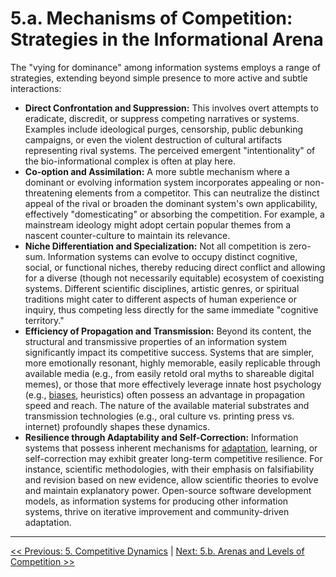 # **5.a. Mechanisms of Competition: Strategies in the Informational Arena**

The "vying for dominance" among information systems employs a range of strategies, extending beyond simple presence to more active and subtle interactions:

-   **Direct Confrontation and Suppression:** This involves overt attempts to eradicate, discredit, or suppress competing narratives or systems. Examples include ideological purges, censorship, public debunking campaigns, or even the violent destruction of cultural artifacts representing rival systems. The perceived emergent "intentionality" of the bio-informational complex is often at play here.
-   **Co-option and Assimilation:** A more subtle mechanism where a dominant or evolving information system incorporates appealing or non-threatening elements from a competitor. This can neutralize the distinct appeal of the rival or broaden the dominant system's own applicability, effectively "domesticating" or absorbing the competition. For example, a mainstream ideology might adopt certain popular themes from a nascent counter-culture to maintain its relevance.
-   **Niche Differentiation and Specialization:** Not all competition is zero-sum. Information systems can evolve to occupy distinct cognitive, social, or functional niches, thereby reducing direct conflict and allowing for a diverse (though not necessarily equitable) ecosystem of coexisting systems. Different scientific disciplines, artistic genres, or spiritual traditions might cater to different aspects of human experience or inquiry, thus competing less directly for the same immediate "cognitive territory."
-   **Efficiency of Propagation and Transmission:** Beyond its content, the structural and transmissive properties of an information system significantly impact its competitive success. Systems that are simpler, more emotionally resonant, highly memorable, easily replicable through available media (e.g., from easily retold oral myths to shareable digital memes), or those that more effectively leverage innate host psychology (e.g., [biases](glossary.md#cognitive-biases), heuristics) often possess an advantage in propagation speed and reach. The nature of the available material substrates and transmission technologies (e.g., oral culture vs. printing press vs. internet) profoundly shapes these dynamics.
-   **Resilience through Adaptability and Self-Correction:** Information systems that possess inherent mechanisms for [adaptation](glossary.md#adaptation), learning, or self-correction may exhibit greater long-term competitive resilience. For instance, scientific methodologies, with their emphasis on falsifiability and revision based on new evidence, allow scientific theories to evolve and maintain explanatory power. Open-source software development models, as information systems for producing other information systems, thrive on iterative improvement and community-driven adaptation.

---

[<< Previous: 5. Competitive Dynamics](5-competitive-dynamics.md) | [Next: 5.b. Arenas and Levels of Competition >>](5b-arenas-levels-competition.md)
